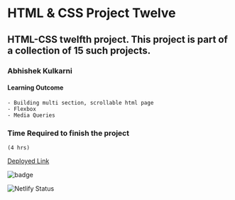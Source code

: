 #   HTML & CSS Project Twelve

## HTML-CSS twelfth  project. This project is part of a collection of 15 such projects.

### Abhishek Kulkarni

#### Learning Outcome
    - Building multi section, scrollable html page
    - Flexbox
    - Media Queries

### Time Required to finish the project
    (4 hrs)

 [Deployed Link](https://project12-business-landingpage.netlify.app/)

![badge](https://img.shields.io/badge/Deployment-Up-green)

![Netlify Status](https://api.netlify.com/api/v1/badges/e5dcbd71-f751-4f64-82ad-b8ca486d528a/deploy-status)